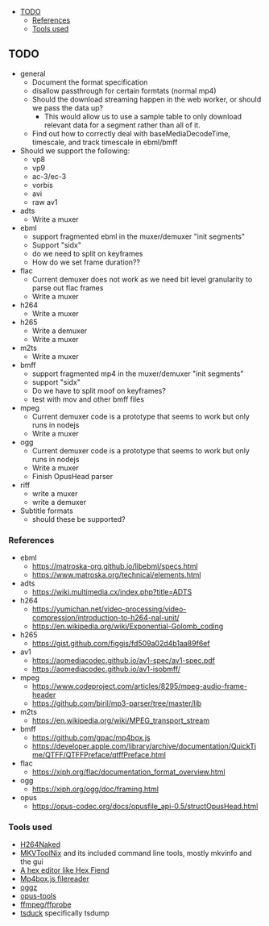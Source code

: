 <!-- START doctoc generated TOC please keep comment here to allow auto update -->
<!-- DON'T EDIT THIS SECTION, INSTEAD RE-RUN doctoc TO UPDATE -->


- [TODO](#todo)
  - [References](#references)
  - [Tools used](#tools-used)

<!-- END doctoc generated TOC please keep comment here to allow auto update -->

## TODO
* general
  * Document the format specification
  * disallow passthrough for certain formtats (normal mp4)
  * Should the download streaming happen in the web worker, or should we pass the data up?
    * This would allow us to use a sample table to only download relevant data for a segment rather than all of it.
  * Find out how to correctly deal with baseMediaDecodeTime, timescale, and track timescale in ebml/bmff
* Should we support the following:
  * vp8
  * vp9
  * ac-3/ec-3
  * vorbis
  * avi
  * raw av1
* adts
  * Write a muxer
* ebml
  * support fragmented ebml in the muxer/demuxer "init segments"
  * Support "sidx"
  * do we need to split on keyframes
  * How do we set frame duration??
* flac
  * Current demuxer does not work as we need bit level granularity to parse out flac frames
  * Write a muxer
* h264
  * Write a muxer
* h265
  * Write a demuxer
  * Write a muxer
* m2ts
  * Write a muxer
* bmff
  * support fragmented mp4 in the muxer/demuxer "init segments"
  * support "sidx"
  * Do we have to split moof on keyframes?
  * test with mov and other bmff files
* mpeg
  * Current demuxer code is a prototype that seems to work but only runs in nodejs
  * Write a muxer
* ogg
  * Current demuxer code is a prototype that seems to work but only runs in nodejs
  * Write a muxer
  * Finish OpusHead parser
* riff
  * write a muxer
  * write a demuxer
* Subtitle formats
  * should these be supported?

### References
* ebml
  * https://matroska-org.github.io/libebml/specs.html
  * https://www.matroska.org/technical/elements.html
* adts
  * https://wiki.multimedia.cx/index.php?title=ADTS
* h264
  * https://yumichan.net/video-processing/video-compression/introduction-to-h264-nal-unit/
  * https://en.wikipedia.org/wiki/Exponential-Golomb_coding
* h265
  * https://gist.github.com/figgis/fd509a02d4b1aa89f6ef
* av1
  * https://aomediacodec.github.io/av1-spec/av1-spec.pdf
  * https://aomediacodec.github.io/av1-isobmff/
* mpeg
  * https://www.codeproject.com/articles/8295/mpeg-audio-frame-header
  * https://github.com/biril/mp3-parser/tree/master/lib
* m2ts
  * https://en.wikipedia.org/wiki/MPEG_transport_stream
* bmff
  * https://github.com/gpac/mp4box.js
  * https://developer.apple.com/library/archive/documentation/QuickTime/QTFF/QTFFPreface/qtffPreface.html
* flac
  * https://xiph.org/flac/documentation_format_overview.html
* ogg
  * https://xiph.org/ogg/doc/framing.html
* opus
  * https://opus-codec.org/docs/opusfile_api-0.5/structOpusHead.html

### Tools used
* [H264Naked](https://github.com/shi-yan/H264Naked)
* [MKVToolNix](https://mkvtoolnix.download/) and its included command line tools, mostly mkvinfo and the gui
* [A hex editor like Hex Fiend](https://github.com/ridiculousfish/HexFiend)
* [Mp4box.js filereader](https://gpac.github.io/mp4box.js/test/filereader.html)
* [oggz](https://wiki.xiph.org/Oggz)
* [opus-tools](https://opus-codec.org/downloads/)
* [ffmpeg/ffprobe](https://ffmpeg.org/)
* [tsduck](https://tsduck.io/) specifically tsdump
